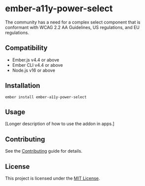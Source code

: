 # ember-a11y-power-select

The community has a need for a complex select component that is conformant with WCAG 2.2 AA Guidelines, US regulations, and EU regulations.

## Compatibility

* Ember.js v4.4 or above
* Ember CLI v4.4 or above
* Node.js v16 or above

## Installation

```
ember install ember-a11y-power-select
```

## Usage

[Longer description of how to use the addon in apps.]

## Contributing

See the [Contributing](CONTRIBUTING.md) guide for details.

## License

This project is licensed under the [MIT License](LICENSE.md).
